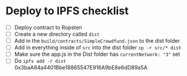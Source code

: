 # Deploy to IPFS checklist

- [ ] Deploy contract to Ropsten
- [ ] Create a new directory called `dist`
- [ ] Add in the `build/contracts/SimpleCrowdfund.json` to the dist folder
- [ ] Add in everything inside of `src` into the dist folder `cp -r src/* dist`
- [ ] Make sure the app.js in the Dist folder has `currentNetwork: "3"` set
- [ ] Do `ipfs add -r dist` 0x3baA64a4401Bbe18865547E916A9bE8e6dD89a5A